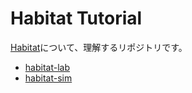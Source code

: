 # Habitat Tutorial
[Habitat](https://aihabitat.org/)について、理解するリポジトリです。
- [habitat-lab](https://github.com/facebookresearch/habitat-lab)
- [habitat-sim](https://github.com/facebookresearch/habitat-sim)